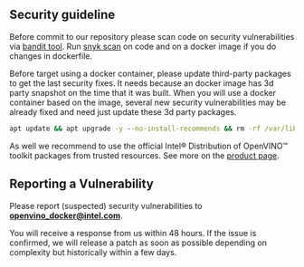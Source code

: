 ## Security guideline

Before commit to our repository please scan code on security vulnerabilities via [bandit tool](https://github.com/PyCQA/bandit).
Run [snyk scan](https://github.com/snyk/snyk) on code and on a docker image if you do changes in dockerfile.

Before target using a docker container, please update third-party packages to get the last security fixes. 
It needs because an docker image has 3d party snapshot on the time that it was built. 
When you will use a docker container based on the image, several new security vulnerabilities may be already fixed and need just update these 3d party packages.
```cmd
apt update && apt upgrade -y --no-install-recommends && rm -rf /var/lib/apt/lists/*
```

As well we recommend to use the official Intel® Distribution of OpenVINO™ toolkit packages from trusted resources. 
See more on the [product page](https://software.intel.com/content/www/us/en/develop/tools/openvino-toolkit/choose-download.html).

## Reporting a Vulnerability 

Please report (suspected) security vulnerabilities to
**[openvino_docker@intel.com](mailto:openvino_docker@intel.com)**. 

You will receive a response from
us within 48 hours. If the issue is confirmed, we will release a patch as soon
as possible depending on complexity but historically within a few days.